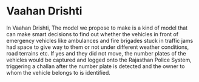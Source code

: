 # Vaahan Drishti
In Vaahan Drishti, The model we propose to make is a kind of model that can make smart decisions to find out whether the vehicles in front of emergency vehicles like ambulances and fire brigades stuck in traffic jams had space to give way to them or not under different weather conditions, road terrains etc. If yes and they did not move, the number plates of the vehicles would be captured and logged onto the Rajasthan Police System, triggering a challan after the number plate is detected and the owner to whom the vehicle belongs to is identified.
